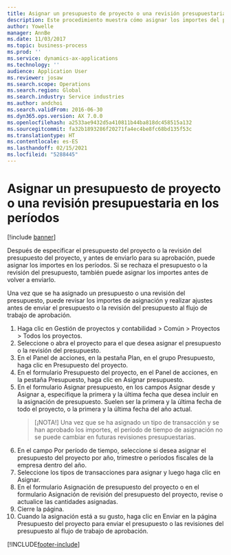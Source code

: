 ```yaml
---
title: Asignar un presupuesto de proyecto o una revisión presupuestaria en los períodos
description: Este procedimiento muestra cómo asignar los importes del presupuesto del proyecto en los períodos.
author: Yowelle
manager: AnnBe
ms.date: 11/03/2017
ms.topic: business-process
ms.prod: ''
ms.service: dynamics-ax-applications
ms.technology: ''
audience: Application User
ms.reviewer: josaw
ms.search.scope: Operations
ms.search.region: Global
ms.search.industry: Service industries
ms.author: andchoi
ms.search.validFrom: 2016-06-30
ms.dyn365.ops.version: AX 7.0.0
ms.openlocfilehash: a2533ae9432d5a410811b44ba818dc458515a132
ms.sourcegitcommit: fa32b1893286f20271fa4ec4be8fc68bd135f53c
ms.translationtype: HT
ms.contentlocale: es-ES
ms.lasthandoff: 02/15/2021
ms.locfileid: "5288445"
---
```

# <a name="allocate-a-project-budget-or-budget-revision-across-periods"></a>Asignar un presupuesto de proyecto o una revisión presupuestaria en los períodos

[!include [banner](../../includes/banner.md)]

Después de especificar el presupuesto del proyecto o la revisión del presupuesto del proyecto, y antes de enviarlo para su aprobación, puede asignar los importes en los períodos. Si se rechaza el presupuesto o la revisión del presupuesto, también puede asignar los importes antes de volver a enviarlo. 

Una vez que se ha asignado un presupuesto o una revisión del presupuesto, puede revisar los importes de asignación y realizar ajustes antes de enviar el presupuesto o la revisión del presupuesto al flujo de trabajo de aprobación. 

1. Haga clic en Gestión de proyectos y contabilidad > Común > Proyectos > Todos los proyectos. 
2. Seleccione o abra el proyecto para el que desea asignar el presupuesto o la revisión del presupuesto. 
3. En el Panel de acciones, en la pestaña Plan, en el grupo Presupuesto, haga clic en Presupuesto del proyecto. 
4. En el formulario Presupuesto del proyecto, en el Panel de acciones, en la pestaña Presupuesto, haga clic en Asignar presupuesto. 
5. En el formulario Asignar presupuesto, en los campos Asignar desde y Asignar a, especifique la primera y la última fecha que desea incluir en la asignación de presupuesto. Suelen ser la primera y la última fecha de todo el proyecto, o la primera y la última fecha del año actual.  
   > [¡NOTA!] Una vez que se ha asignado un tipo de transacción y se han aprobado los importes, el período de tiempo de asignación no se puede cambiar en futuras revisiones presupuestarias. 
6. En el campo Por período de tiempo, seleccione si desea asignar el presupuesto del proyecto por año, trimestre o períodos fiscales de la empresa dentro del año.
7. Seleccione los tipos de transacciones para asignar y luego haga clic en Asignar. 
8. En el formulario Asignación de presupuesto del proyecto o en el formulario Asignación de revisión del presupuesto del proyecto, revise o actualice las cantidades asignadas. 
9. Cierre la página.
10. Cuando la asignación está a su gusto, haga clic en Enviar en la página Presupuesto del proyecto para enviar el presupuesto o las revisiones del presupuesto al flujo de trabajo de aprobación.  




[!INCLUDE[footer-include](../../includes/footer-banner.md)]